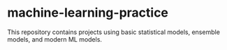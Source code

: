 # machine-learning-practice
This repository contains projects using  basic statistical models, ensemble models, and modern ML models.
